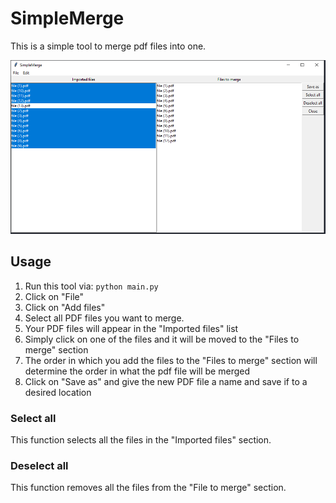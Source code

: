 # SimpleMerge

This is a simple tool to merge pdf files into one.

![SimpleMerge](img/SimpleMerge1.PNG)

## Usage

1. Run this tool via: `python main.py`
2. Click on "File"
3. Click on "Add files"
4. Select all PDF files you want to merge. 
5. Your PDF files will appear in the "Imported files" list
6. Simply click on one of the files and it will be moved to the "Files to merge" section
7. The order in which you add the files to the "Files to merge" section will determine the order in what the pdf file will be merged
8. Click on "Save as" and give the new PDF file a name and save if to a desired location

### Select all
This function selects all the files in the "Imported files" section. 

### Deselect all
This function removes all the files from the "File to merge" section. 